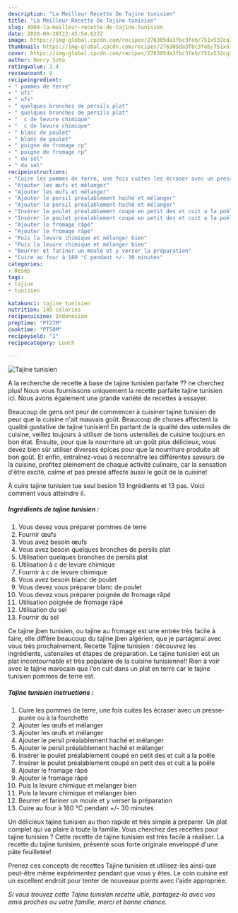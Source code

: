 ```yaml
---
description: "La Meilleur Recette De Tajine tunisien"
title: "La Meilleur Recette De Tajine tunisien"
slug: 4904-la-meilleur-recette-de-tajine-tunisien
date: 2020-08-28T22:45:54.627Z
image: https://img-global.cpcdn.com/recipes/276305da3fbc3feb/751x532cq70/tajine-tunisien-photo-principale-de-la-recette.jpg
thumbnail: https://img-global.cpcdn.com/recipes/276305da3fbc3feb/751x532cq70/tajine-tunisien-photo-principale-de-la-recette.jpg
cover: https://img-global.cpcdn.com/recipes/276305da3fbc3feb/751x532cq70/tajine-tunisien-photo-principale-de-la-recette.jpg
author: Henry Soto
ratingvalue: 3.4
reviewcount: 9
recipeingredient:
- " pommes de terre"
- " ufs"
- " ufs"
- " quelques bronches de persils plat"
- " quelques bronches de persils plat"
- "  c de levure chimique"
- "  c de levure chimique"
- " blanc de poulet"
- " blanc de poulet"
- " poigne de fromage rp"
- " poigne de fromage rp"
- " du sel"
- " du sel"
recipeinstructions:
- "Cuire les pommes de terre, une fois cuites les écraser avec un presse-purée ou à la fourchette"
- "Ajouter les œufs et mélanger"
- "Ajouter les œufs et mélanger"
- "Ajouter le persil préalablement haché et mélanger"
- "Ajouter le persil préalablement haché et mélanger"
- "Insérer le poulet préalablement coupé en petit des et cuit a la poêle"
- "Insérer le poulet préalablement coupé en petit des et cuit a la poêle"
- "Ajouter le fromage râpé"
- "Ajouter le fromage râpé"
- "Puis la levure chimique et mélanger bien"
- "Puis la levure chimique et mélanger bien"
- "Beurrer et fariner un moule et y verser la préparation"
- "Cuire au four à 180 °C pendant +/- 30 minutes"
categories:
- Resep
tags:
- tajine
- tunisien

katakunci: tajine tunisien 
nutrition: 149 calories
recipecuisine: Indonesian
preptime: "PT27M"
cooktime: "PT50M"
recipeyield: "1"
recipecategory: Lunch

---
```



![Tajine tunisien](https://img-global.cpcdn.com/recipes/276305da3fbc3feb/751x532cq70/tajine-tunisien-photo-principale-de-la-recette.jpg)

A la recherche de recette à base de tajine tunisien parfaite ?? ne cherchez plus! Nous vous fournissons uniquement la recette parfaite tajine tunisien ici. Nous avons également une grande variété de recettes à essayer.

Beaucoup de gens ont peur de commencer à cuisiner tajine tunisien de peur que la cuisine n'ait mauvais goût. Beaucoup de choses affectent la qualité gustative de tajine tunisien! En partant de la qualité des ustensiles de cuisine, veillez toujours à utiliser de bons ustensiles de cuisine toujours en bon état. Ensuite, pour que la nourriture ait un goût plus délicieux, vous devez bien sûr utiliser diverses épices pour que la nourriture produite ait bon goût. Et enfin, entraînez-vous à reconnaître les différentes saveurs de la cuisine, profitez pleinement de chaque activité culinaire, car la sensation d'être excité, calme et pas pressé affecte aussi le goût de la cuisine!

<!--inarticleads1-->

À cuire tajine tunisien tue seul besion 13 Ingrédients et 13 pas. Voici comment vous atteindre il.

##### Ingrédients de tajine tunisien :

1. Vous devez vous préparer  pommes de terre
1. Fournir  œufs
1. Vous avez besoin  œufs
1. Vous avez besoin  quelques bronches de persils plat
1. Utilisation  quelques bronches de persils plat
1. Utilisation  à c de levure chimique
1. Fournir  à c de levure chimique
1. Vous avez besoin  blanc de poulet
1. Vous devez vous préparer  blanc de poulet
1. Vous devez vous préparer  poignée de fromage râpé
1. Utilisation  poignée de fromage râpé
1. Utilisation  du sel
1. Fournir  du sel


Ce tajine jben tunisien, ou tajine au fromage est une entrée très facile à faire, elle diffère beaucoup du tajine jben algérien, que je partagerai avec vous très prochainement. Recette Tajine tunisien : découvrez les ingrédients, ustensiles et étapes de préparation. Le tajine tunisien est un plat incontournable et très populaire de la cuisine tunisienne!! Rien à voir avec le tajine marocain que l&#39;on cuit dans un plat en terre car le tajine tunisien pommes de terre est. 

<!--inarticleads2-->

##### Tajine tunisien instructions :

1. Cuire les pommes de terre, une fois cuites les écraser avec un presse-purée ou à la fourchette
1. Ajouter les œufs et mélanger
1. Ajouter les œufs et mélanger
1. Ajouter le persil préalablement haché et mélanger
1. Ajouter le persil préalablement haché et mélanger
1. Insérer le poulet préalablement coupé en petit des et cuit a la poêle
1. Insérer le poulet préalablement coupé en petit des et cuit a la poêle
1. Ajouter le fromage râpé
1. Ajouter le fromage râpé
1. Puis la levure chimique et mélanger bien
1. Puis la levure chimique et mélanger bien
1. Beurrer et fariner un moule et y verser la préparation
1. Cuire au four à 180 °C pendant +/- 30 minutes


Un délicieux tajine tunisien au thon rapide et très simple à préparer. Un plat complet qui va plaire à toute la famille. Vous cherchez des recettes pour tajine tunisien ? Cette recette de tajine tunisien est très facile à réaliser. La recette du tajine tunisien, présenté sous forte originale enveloppé d&#39;une pâte feuilletée! 

<!--inarticleads1-->

<p>
Prenez ces concepts de recettes Tajine tunisien et utilisez-les ainsi que peut-être même expérimentez pendant que vous y êtes. Le coin cuisine est un excellent endroit pour tenter de nouveaux points avec l'aide appropriée.
</p>

<p>
<i>Si vous trouvez cette Tajine tunisien recette utile, partagez-la avec vos amis proches ou votre famille, merci et bonne chance.</i>
</p>
